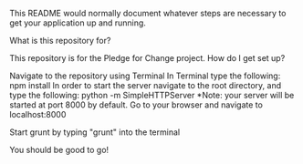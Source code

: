 This README would normally document whatever steps are necessary to get your application up and running.

What is this repository for?

This repository is for the Pledge for Change project.
How do I get set up?

Navigate to the repository using Terminal
In Terminal type the following: npm install
In order to start the server navigate to the root directory, and type the following: python -m SimpleHTTPServer *Note: your server will be started at port 8000 by default. Go to your browser and navigate to localhost:8000

Start grunt by typing "grunt" into the terminal

You should be good to go!
